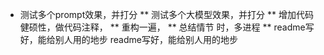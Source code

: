 * 测试多个prompt效果，并打分
** 测试多个大模型效果，并打分
** 增加代码健硕性，做代码注释，
** 重构一遍，
** 总结情节 时，多进程
** readme写好，能给别人用的地步
readme写好，能给别人用的地步
